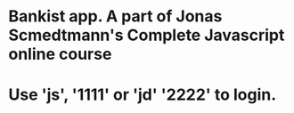 # Bankist app. A part of Jonas Scmedtmann's Complete Javascript online course
# Use 'js', '1111' or 'jd' '2222' to login.
